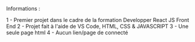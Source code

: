 Informations : 

1 - Premier projet dans le cadre de la formation Developper React JS Front End
2 - Projet fait à l'aide de VS Code, HTML, CSS & JAVASCRIPT 
3 - Une seule page html
4 - Aucun lien/page de connecté
